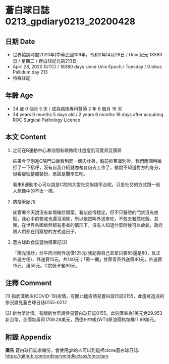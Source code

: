 [_metadata_:encoding]: - "utf-8"
[_metadata_:fileformat]: - "markdown"
[_metadata_:MIME_type]: - "text/plain"
[_metadata_:markdown_version]: - "commonmark version 0.29"
[_metadata_:markdown_spec]: - "https://spec.commonmark.org/0.29/"

# 蒼白球日誌0213_gpdiary0213_20200428 #

## 日期 Date ##

* 世界協調時間2020年(中華民國109年，令和2年)4月28日 / Unix 紀元 18380 日 / 星期二 / 蒼白球紀元第213日
* April 28, 2020 (UTC) / 18380 days since Unix Epoch / Tuesday / Globus Pallidum day 213
* 特殊註記:

## 年齡 Age ##

* 34 歲 0 個月 5 天 / 成為病理專科醫師 2 年 6 個月 16 天
* 34 years 0 months 5 days old / 2 years 6 months 16 days after acquiring ROC Surgical Pathology Licence

## 本文 Content ##

1. 之前在B運動中心淋浴間有跟微肉壯痘痘肌可愛弟互摸屌

    結果今早剛進C院門口就看到同一個肉壯弟，胸前掛著識別證。我們兩個稍微打了一下招呼，沒有自我介紹就匆匆各自去工作了。雖說不知道對方的身分，但看那個整體裝扮，應該是醫學生吧。

    看來B運動中心可以說是C院的大型社交聯誼平台呢。只是社交的方式跟一般人想像中的不太一樣。

2. 防疫筆記[1]

    疾管署今天說沒有新增確診個案，看似疫情穩定，但不只醫院的門禁沒有放鬆，我心中的警戒也還沒消除，所以依然叫外送來吃，不敢去餐館吃飯。其實，在世界各國依然都有患者的情形下，沒有人知道什麼時候可以放鬆，政府跟人們都在用猜想的方式過日子。

3. 蒼白球飲食誌暨物價筆記[2]

    「陽光現炒」炒牛肉河粉外送價125元(我記得自己去拿只要85還是80，反正外送方便)，外送費15元，共140元；「蔗一攤」甘蔗青茶外送價40元，外送費15元，用55元。C院低卡餐90元。

## 注釋 Comment ##

[1] 指武漢肺炎(COVID-19)疫情，有關此瘟疫請見蒼白球日誌0155，此瘟疫造成的慘況請見蒼白球日誌0155-0212

[2] 新台幣計價。有關新台幣請參見蒼白球日誌0155。此刻匯率為1美元兌29.953新台幣，金價每盎司1709.28美元，西德州中級(WTI)原油價格每桶11.99美元。

## 附錄 Appendix ##

**廣告** 蒼白球日誌求備份，會使用git的人可以到這裡clone蒼白球日誌: <https://github.com/ordinarymiddleclass/omcdiary>